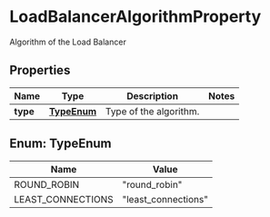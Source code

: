 

# LoadBalancerAlgorithmProperty

Algorithm of the Load Balancer

## Properties

| Name | Type | Description | Notes |
|------------ | ------------- | ------------- | -------------|
|**type** | [**TypeEnum**](#TypeEnum) | Type of the algorithm. |  |



## Enum: TypeEnum

| Name | Value |
|---- | -----|
| ROUND_ROBIN | &quot;round_robin&quot; |
| LEAST_CONNECTIONS | &quot;least_connections&quot; |



